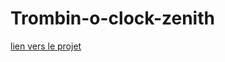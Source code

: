 # Trombin-o-clock-zenith

[lien vers le projet](https://github.com/O-clock-Zenith/Trombin-o-clock-zenith/projects/1)
